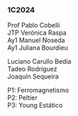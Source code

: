 ### 1C2024
Prof Pablo Cobelli  
JTP Verónica Raspa  
Ay1 Manuel Noseda  
Ay1 Juliana Bourdieu  

Luciano Carullo Bedia  
Tadeo Rodríguez  
Joaquín Sequeira  

P1: Ferromagnetismo  
P2: Peltier  
P3: Young Estático
